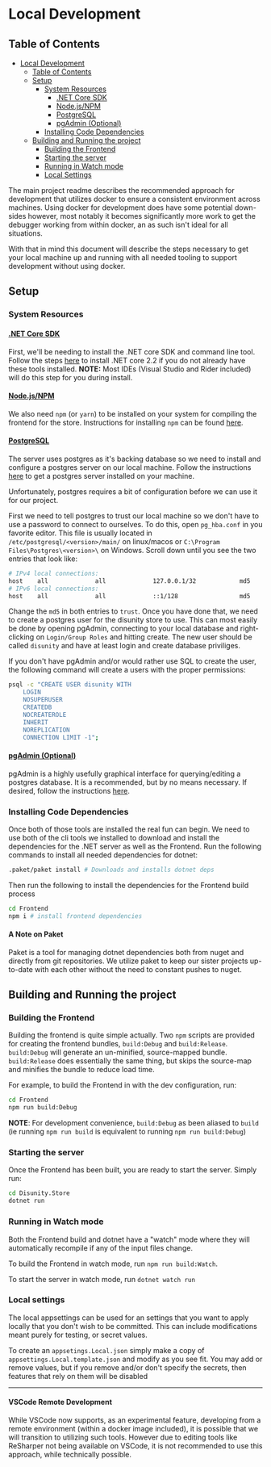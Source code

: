 # Local Development

## Table of Contents

- [Local Development](#Local-Development)
  - [Table of Contents](#Table-of-Contents)
  - [Setup](#Setup)
    - [System Resources](#System-Resources)
      - [.NET Core SDK](#NET-Core-SDK)
      - [Node.js/NPM](#NodejsNPM)
      - [PostgreSQL](#PostgreSQL)
      - [pgAdmin (Optional)](#pgAdmin-Optional)
    - [Installing Code Dependencies](#Installing-Code-Dependencies)
  - [Building and Running the project](#Building-and-Running-the-project)
    - [Building the Frontend](#Building-the-Frontend)
    - [Starting the server](#Starting-the-server)
    - [Running in Watch mode](#Running-in-Watch-mode)
    - [Local Settings](#local-settings)

The main project readme describes the recommended approach for development that
utilizes docker to ensure a consistent environment across machines. Using docker
for development does have some potential down-sides however, most notably it becomes
significantly more work to get the debugger working from within docker, an as such
isn't ideal for all situations.

With that in mind this document will describe the steps necessary to get your local
machine up and running with all needed tooling to support development without
using docker.

## Setup

### System Resources

#### [.NET Core SDK](https://dotnet.microsoft.com/)

First, we'll be needing to install the .NET core SDK and command line tool. Follow the steps [here][dotnet-dl] to install .NET core 2.2 if you do not already have these tools installed. **NOTE:** Most IDEs (Visual Studio and Rider included) will do this step for you during install.

#### [Node.js/NPM](https://nodejs.org/en/)

We also need `npm` (or `yarn`) to be installed on your system for compiling the frontend for the store. Instructions for installing `npm` can be found [here][npm-dl].

#### [PostgreSQL](https://www.postgresql.org/)

The server uses postgres as it's backing database so we need to install and configure a postgres server on our local machine. Follow the instructions [here][postgres-dl] to get a postgres server installed on your machine.

Unfortunately, postgres requires a bit of configuration before we can use it for our project.

First we need to tell postgres to trust our local machine so we don't have to use a password to connect to ourselves. To do this, open `pg_hba.conf` in you favorite editor. This file is usually located in `/etc/postgresql/<version>/main/` on linux/macos or `C:\Program Files\Postgres\<version>\` on Windows. Scroll down until you see the two entries that look like:

```sh
# IPv4 local connections:
host    all             all             127.0.0.1/32            md5
# IPv6 local connections:
host    all             all             ::1/128                 md5
```

Change the `md5` in both entries to `trust`. Once you have done that, we need to create a postgres user for the disunity store to use. This can most easily be done by opening pgAdmin, connecting to your local database and right-clicking on `Login/Group Roles` and hitting create. The new user should be called `disunity` and have at least login and create database priviliges.

If you don't have pgAdmin and/or would rather use SQL to create the user, the following command will create a users with the proper permissions:
```sh
psql -c "CREATE USER disunity WITH
	LOGIN
	NOSUPERUSER
	CREATEDB
	NOCREATEROLE
	INHERIT
	NOREPLICATION
	CONNECTION LIMIT -1";
```

#### [pgAdmin (Optional)](https://www.pgadmin.org)

pgAdmin is a highly usefully graphical interface for querying/editing a postgres database. It is a recommended, but by no means necessary. If desired, follow the instructions [here][pgadmin-dl].


### Installing Code Dependencies

Once both of those tools are installed the real fun can begin. We need to use both of the cli tools we installed to download and install the dependencies for the .NET server as well as the Frontend. Run the following commands to install all needed dependencies for dotnet:

```sh
.paket/paket install # Downloads and installs dotnet deps
```

Then run the following to install the dependencies for the Frontend build process

```sh
cd Frontend
npm i # install frontend dependencies
```

#### A Note on Paket <!-- omit in toc -->

Paket is a tool for managing dotnet dependencies both from nuget and directly from git repositories.
We utilize paket to keep our sister projects up-to-date with each other without the need to constant pushes to nuget.

## Building and Running the project

### Building the Frontend

Building the frontend is quite simple actually. Two `npm` scripts are provided for creating the frontend bundles, `build:Debug` and `build:Release`.
`build:Debug` will generate an un-minified, source-mapped bundle. `build:Release` does essentially the same thing, but skips the source-map and minifies the bundle to reduce load time.

For example, to build the Frontend in with the dev configuration, run:

```sh
cd Frontend
npm run build:Debug
```

**NOTE**: For development convenience, `build:Debug` as been aliased to `build` (ie running `npm run build` is equivalent to running `npm run build:Debug`)

### Starting the server

Once the Frontend has been built, you are ready to start the server. Simply run:
```sh
cd Disunity.Store
dotnet run
```

### Running in Watch mode

Both the Frontend build and dotnet have a "watch" mode where they will automatically recompile if any of the input files change.

To build the Frontend in watch mode, run `npm run build:Watch`.

To start the server in watch mode, run `dotnet watch run`

### Local settings
The local appsettings can be used for an settings that you want to apply locally that you don't wish to be committed.
This can include modifications meant purely for testing, or secret values.

To create an `appsetings.Local.json` simply make a copy of `appsettings.Local.template.json` and modify as you see fit.
You may add or remove values, but if you remove and/or don't specify the secrets, then features that rely on them will be disabled 

---

#### VSCode Remote Development <!-- omit in toc -->
While VSCode now supports, as an experimental feature, developing from a remote
environment (within a docker image included), it is possible that we will transition
to utilizing such tools. However due to editing tools like ReSharper not being
available on VSCode, it is not recommended to use this approach, while technically possible.

[dotnet-dl]:https://dotnet.microsoft.com/download/dotnet-core
[npm-dl]:https://nodejs.org/en/download/
[postgres-dl]:https://www.postgresql.org/download
[pgadmin-dl]:https://www.pgadmin.org/download/
